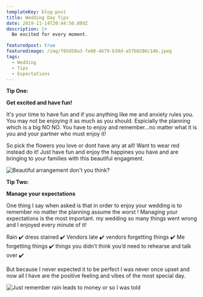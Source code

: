 ```yaml
---
templateKey: blog-post
title: Wedding Day Tips
date: 2019-11-14T20:44:50.889Z
description: |+
  Be excited for every moment.

featuredpost: true
featuredimage: /img/f85d58a3-fe08-4679-b39d-a57b8286c14b.jpeg
tags:
  - Wedding
  - Tips
  - Expectations
---
```

**Tip One:**

**Get excited and have fun!**

It's your time to have fun and if you anything like me and anxiety rules you. You may not be enjoying it as much as you should. Espicially the planning which is a big NO NO. You have to enjoy and remember...no matter what it is you and your partner who must enjoy it! 

So pick the flowers you love or dont have any at all! Want to wear red instead do it! Just have fun and enjoy the happines you have and are bringing to your families with this beautiful engagment.

![Beautiful arrangement don't you think?](/img/2f68a5fc-86cc-430f-8868-f337d2700a42.jpeg "Flowers")

**Tip Two:** 

**Manage your expectations**

One thing I say when asked is that in order to enjoy your wedding is to remember no matter the planning assume the worst ! Managing your expectations is the most important. my wedding so many things went wrong and I enjoyed every minute of it! 

Rain ✔️  dress stained ✔️  Vendors late ✔️ vendors forgetting things ✔️ Me forgetting things ✔️ things you didn’t think you’d need to rehearse and talk over ✔️

But because I never expected it to be perfect I was never once upset and now all I have are the positive feeling and vibes of the most special day.

![Just remember rain leads to money or so I was told](/img/wedding_r_y_1643_07754.jpg "Rain")
